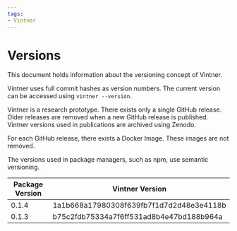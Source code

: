 ```yaml
---
tags:
- Vintner
---
```


# Versions

This document holds information about the versioning concept of Vintner.

Vintner uses full commit hashes as version numbers.
The current version can be accessed using `vintner --version`.

Vintner is a research prototype.
There exists only a single GitHub release.
Older releases are removed when a new GitHub release is published.
Vintner versions used in publications are archived using Zenodo.

For each GitHub release, there exists a Docker Image. 
These images are not removed.

The versions used in package managers, such as npm, use semantic versioning.

| Package Version | Vintner Version                           |
|-----------------|-------------------------------------------|
| 0.1.4           | 1a1b668a17980308f639fb7f1d7d2d48e3e4118b  |
| 0.1.3           | b75c2fdb75334a7f6ff531ad8b4e47bd188b964a  |